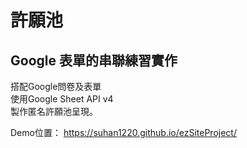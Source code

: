 # 許願池
## Google 表單的串聯練習實作  
搭配Google問卷及表單  
使用Google Sheet API v4  
製作匿名許願池呈現。  

Demo位置：
https://suhan1220.github.io/ezSiteProject/ 